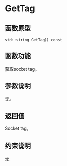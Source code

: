 # GetTag 

## 函数原型<a name="zh-cn_topic_0000001929299778_section2559mcpsimp"></a>

```
std::string GetTag() const
```

## 函数功能<a name="zh-cn_topic_0000001929299778_section2562mcpsimp"></a>

获取socket tag。

## 参数说明<a name="zh-cn_topic_0000001929299778_section2565mcpsimp"></a>

无。

## 返回值<a name="zh-cn_topic_0000001929299778_section2568mcpsimp"></a>

Socket tag。

## 约束说明<a name="zh-cn_topic_0000001929299778_section2571mcpsimp"></a>

无


